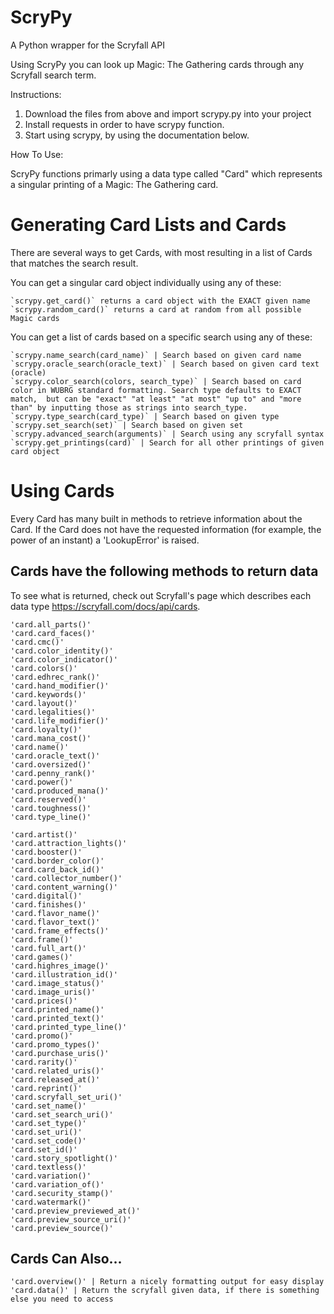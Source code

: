 # ScryPy
A Python wrapper for the Scryfall API

Using ScryPy you can look up Magic: The Gathering cards through any Scryfall search term.

Instructions:

1. Download the files from above and import scrypy.py into your project
2. Install requests in order to have scrypy function.
3. Start using scrypy, by using the documentation below.

How To Use:

ScryPy functions primarly using a data type called "Card" which represents a singular printing of a Magic: The Gathering card.

# Generating Card Lists and Cards

There are several ways to get Cards, with most resulting in a list of Cards that matches the search result.

You can get a singular card object individually using any of these:  
  
    `scrypy.get_card()` returns a card object with the EXACT given name  
    `scrypy.random_card()` returns a card at random from all possible Magic cards  

You can get a list of cards based on a specific search using any of these:  
  
    `scrypy.name_search(card_name)` | Search based on given card name  
    `scrypy.oracle_search(oracle_text)` | Search based on given card text (oracle)  
    `scrypy.color_search(colors, search_type)` | Search based on card color in WUBRG standard formatting. Search type defaults to EXACT match,  but can be "exact" "at least" "at most" "up to" and "more than" by inputting those as strings into search_type.  
    `scrypy.type_search(card_type)` | Search based on given type  
    `scrypy.set_search(set)` | Search based on given set  
    `scrypy.advanced_search(arguments)` | Search using any scryfall syntax  
    `scrypy.get_printings(card)` | Search for all other printings of given card object  


# Using Cards

Every Card has many built in methods to retrieve information about the Card. If the Card does not have the requested information (for example, the power of an instant) a 'LookupError' is raised.

## Cards have the following methods to return data
To see what is returned, check out Scryfall's page which describes each data type https://scryfall.com/docs/api/cards.
  
    'card.all_parts()'  
    'card.card_faces()'  
    'card.cmc()'  
    'card.color_identity()'  
    'card.color_indicator()'  
    'card.colors()'  
    'card.edhrec_rank()'  
    'card.hand_modifier()'  
    'card.keywords()'  
    'card.layout()'  
    'card.legalities()'  
    'card.life_modifier()'  
    'card.loyalty()'  
    'card.mana_cost()'  
    'card.name()'  
    'card.oracle_text()'  
    'card.oversized()'  
    'card.penny_rank()'  
    'card.power()'  
    'card.produced_mana()'  
    'card.reserved()'  
    'card.toughness()'  
    'card.type_line()'  

    'card.artist()'  
    'card.attraction_lights()'  
    'card.booster()'  
    'card.border_color()'  
    'card.card_back_id()'  
    'card.collector_number()'  
    'card.content_warning()'  
    'card.digital()'  
    'card.finishes()'  
    'card.flavor_name()'  
    'card.flavor_text()'  
    'card.frame_effects()'  
    'card.frame()'  
    'card.full_art()'  
    'card.games()'  
    'card.highres_image()'  
    'card.illustration_id()'  
    'card.image_status()'  
    'card.image_uris()'  
    'card.prices()'  
    'card.printed_name()'  
    'card.printed_text()'  
    'card.printed_type_line()'  
    'card.promo()'  
    'card.promo_types()'  
    'card.purchase_uris()'  
    'card.rarity()'  
    'card.related_uris()'  
    'card.released_at()'  
    'card.reprint()'  
    'card.scryfall_set_uri()'  
    'card.set_name()'  
    'card.set_search_uri()'  
    'card.set_type()'  
    'card.set_uri()'  
    'card.set_code()'  
    'card.set_id()'  
    'card.story_spotlight()'  
    'card.textless()'  
    'card.variation()'  
    'card.variation_of()'  
    'card.security_stamp()'  
    'card.watermark()'  
    'card.preview_previewed_at()'  
    'card.preview_source_uri()'  
    'card.preview_source()'  

## Cards Can Also...

    'card.overview()' | Return a nicely formatting output for easy display  
    'card.data()' | Return the scryfall given data, if there is something else you need to access  